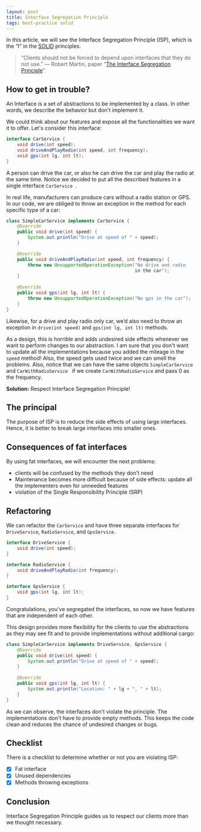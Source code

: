 ```yaml
---
layout: post
title: Interface Segregation Principle
tags: best-practice solid 
---
```


In this article, we will see the Interface Segregation Principle (ISP), which is the “I” in the [SOLID](https://en.wikipedia.org/wiki/SOLID) principles.

> “Clients should not be forced to depend upon interfaces that they do not use.” — Robert Martin, paper “[The Interface Segregation Principle](https://web.archive.org/web/20150905081110/http://www.objectmentor.com/resources/articles/isp.pdf)”. 

## How to get in trouble?

An Interface is a set of abstractions to be implemented by a class. In other words, we describe the behavior but don’t implement it.

We could think about our features and expose all the functionalities we want it to offer. Let's consider this interface:

```java
interface CarService {
    void drive(int speed);
    void driveAndPlayRadio(int speed, int frequency);
    void gps(int lg, int lt);
}
```

A person can drive the car, or also he can drive the car and play the radio at the same time. Notice we decided to put all the described features in a single interface `CarService `.

In real life, manufacturers can produce cars without a radio station or GPS. In our code, we are obliged to throw an exception in the method for each specific type of a car:

```java
class SimpleCarService implements CarService {
    @Override
    public void drive(int speed) {
        System.out.println("Drive at speed of " + speed);
    }

    @Override
    public void driveAndPlayRadio(int speed, int frequency) {
        throw new UnsupportedOperationException("No drive and radio 
                                                in the car");
    }
    
    @Override
    public void gps(int lg, int lt) {
        throw new UnsupportedOperationException("No gps in the car");
    }
}
```

Likewise, for a drive and play radio only car, we’d also need to throw an exception in `drive(int speed)` and `gps(int lg, int lt)` methods.

As a design, this is horrible and adds undesired side effects whenever we want to perform changes to our abstraction. I am sure that you don't want to update all the implementations because you added the mileage in the `speed` method! Also, the speed gets used twice and we can smell the problems. Also, notice that we can have the same objects `SimpleCarService ` and `CarWithRadioService ` if  we create `CarWithRadioService` and pass 0 as the frequency.

**Solution:** Respect Interface Segregation Principle!

## The principal

The purpose of ISP is to reduce the side effects of using large interfaces. Hence, it is better to break large interfaces into smaller ones. 

## Consequences of fat interfaces

By using fat interfaces, we will encounter the next problems:

- clients will be confused by the methods they don’t need
- Maintenance becomes more difficult because of side effects: update all the implementers even for unneeded features
- violation of the Single Responsibility Principle (SRP)

## Refactoring

We can refactor the `CarService` and have three separate interfaces for `DriveService`, `RadioService`, and `GpsService`. 

```java
interface DriveService {
    void drive(int speed);
}

interface RadioService {
    void driveAndPlayRadio(int frequency);
}

interface GpsService {
    void gps(int lg, int lt);
}
```

Congratulations, you’ve segregated the interfaces, so now we have features that are independent of each other.

This design provides more flexibility for the clients to use the abstractions as they may see fit and to provide implementations without additional cargo:

```java
class SimpleCarService implements DriveService, GpsService {
    @Override
    public void drive(int speed) {
        System.out.println("Drive at speed of " + speed);
    }
    
    @Override
    public void gps(int lg, int lt) {
        System.out.println("Location: " + lg + ", " + lt);
    }
}
```

As we can observe, the interfaces don't violate the principle. The implementations don't have to provide empty methods. This keeps the code clean and reduces the chance of undesired changes or bugs.

## Checklist

There is a checklist to determine whether or not you are violating ISP:

- [x] Fat interface
- [x] Unused dependencies
- [x] Methods throwing exceptions

## Conclusion

Interface Segregation Principle guides us to respect our clients more than we thought necessary.
